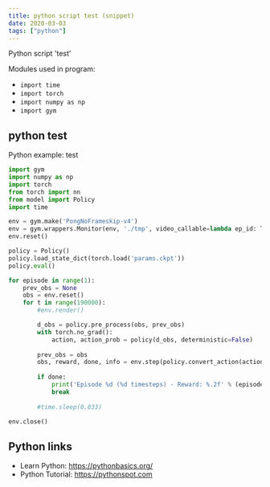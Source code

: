 ```yaml
---
title: python script test (snippet)
date: 2020-03-03
tags: ["python"]
---
```

Python script 'test'


Modules used in program: 
* `import time`
* `import torch`
* `import numpy as np`
* `import gym`

## python test

Python example: test

```python
import gym
import numpy as np
import torch
from torch import nn
from model import Policy
import time

env = gym.make('PongNoFrameskip-v4')
env = gym.wrappers.Monitor(env, './tmp', video_callable=lambda ep_id: True, force=True)
env.reset()

policy = Policy()
policy.load_state_dict(torch.load('params.ckpt'))
policy.eval()

for episode in range(1):
    prev_obs = None
    obs = env.reset()
    for t in range(190000):
        #env.render()

        d_obs = policy.pre_process(obs, prev_obs)
        with torch.no_grad():
            action, action_prob = policy(d_obs, deterministic=False)
        
        prev_obs = obs
        obs, reward, done, info = env.step(policy.convert_action(action))
        
        if done:
            print('Episode %d (%d timesteps) - Reward: %.2f' % (episode, t, reward))
            break
        
        #time.sleep(0.033)

env.close()


```

## Python links

- Learn Python: https://pythonbasics.org/
- Python Tutorial: https://pythonspot.com
